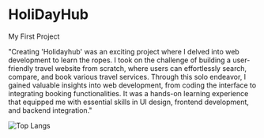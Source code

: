 # HoliDayHub
My First Project

"Creating 'Holidayhub' was an exciting project where I delved into web development to learn the ropes. I took on the challenge of building a user-friendly travel website from scratch, where users can effortlessly search, compare, and book various travel services. Through this solo endeavor, I gained valuable insights into web development, from coding the interface to integrating booking functionalities. It was a hands-on learning experience that equipped me with essential skills in UI design, frontend development, and backend integration."

![Top Langs](https://github-readme-stats.vercel.app/api/top-langs/?username=PrashanthS08&size_weight=0.5&count_weight=0.5)
